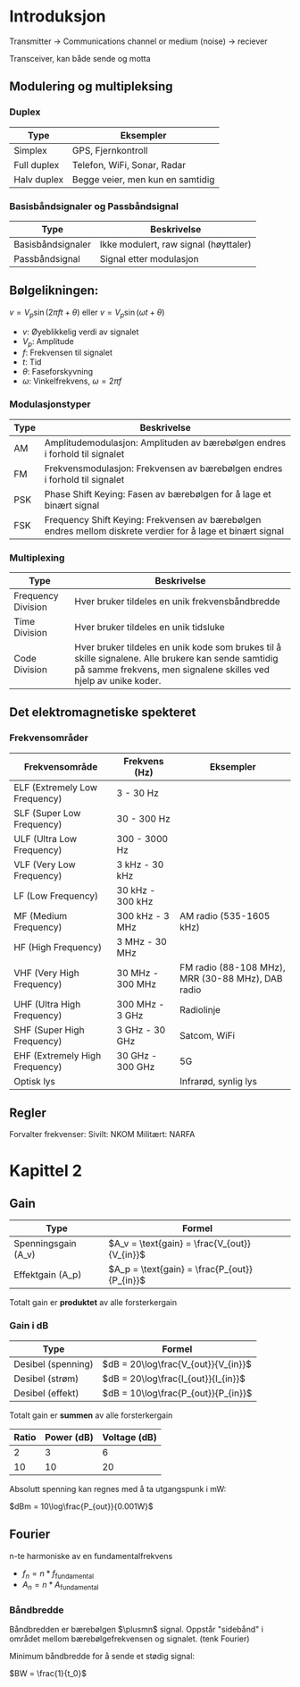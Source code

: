 # Introduksjon 

Transmitter -> Communications channel or medium (noise) -> reciever

Transceiver, kan både sende og motta

## Modulering og multipleksing

### Duplex

| Type        | Eksempler                   |
|-------------|-----------------------------|
| Simplex     | GPS, Fjernkontroll          |
| Full duplex | Telefon, WiFi, Sonar, Radar |
| Halv duplex | Begge veier, men kun en samtidig |

### Basisbåndsignaler og Passbåndsignal

| Type            | Beskrivelse                  |
|-----------------|------------------------------|
| Basisbåndsignaler | Ikke modulert, raw signal (høyttaler) |
| Passbåndsignal    | Signal etter modulasjon     |

## Bølgelikningen:

$v = V_p \sin(2\pi ft + \theta)$ eller $v = V_p \sin(\omega t + \theta)$
- $v$: Øyeblikkelig verdi av signalet
- $V_p$: Amplitude
- $f$: Frekvensen til signalet
- $t$: Tid
- $\theta$: Faseforskyvning
- $\omega$: Vinkelfrekvens, $\omega = 2\pi f$

### Modulasjonstyper

| Type  | Beskrivelse                                                                                                 |
|-------|----------------------------------------------------------------------------------------------------------------------|
| AM    | Amplitudemodulasjon: Amplituden av bærebølgen endres i forhold til signalet                                 |
| FM    | Frekvensmodulasjon: Frekvensen av bærebølgen endres i forhold til signalet                                  |
| PSK   | Phase Shift Keying: Fasen av bærebølgen for å lage et binært signal                                         |
| FSK   | Frequency Shift Keying: Frekvensen av bærebølgen endres mellom diskrete verdier for å lage et binært signal |

### Multiplexing

| Type                  | Beskrivelse                                                                 |
|-----------------------|-----------------------------------------------------------------------------|
| Frequency Division    | Hver bruker tildeles en unik frekvensbåndbredde                             |
| Time Division         | Hver bruker tildeles en unik tidsluke                                       |
| Code Division         | Hver bruker tildeles en unik kode som brukes til å skille signalene. Alle brukere kan sende samtidig på samme frekvens, men signalene skilles ved hjelp av unike koder. |

## Det elektromagnetiske spekteret

### Frekvensområder

| Frekvensområde | Frekvens (Hz)          | Eksempler                               |
|----------------|------------------------|-----------------------------------------|
| ELF (Extremely Low Frequency) | 3 - 30 Hz           |                             |
| SLF (Super Low Frequency)     | 30 - 300 Hz         |                             |
| ULF (Ultra Low Frequency)     | 300 - 3000 Hz       |                             |
| VLF (Very Low Frequency)      | 3 kHz - 30 kHz      |                             |
| LF (Low Frequency)            | 30 kHz - 300 kHz    |                             |
| MF (Medium Frequency)         | 300 kHz - 3 MHz     | AM radio (535-1605 kHz)      |
| HF (High Frequency)           | 3 MHz - 30 MHz      |                             |
| VHF (Very High Frequency)     | 30 MHz - 300 MHz    | FM radio (88-108 MHz), MRR (30-88 MHz), DAB radio |
| UHF (Ultra High Frequency)    | 300 MHz - 3 GHz     | Radiolinje                  |
| SHF (Super High Frequency)    | 3 GHz - 30 GHz      | Satcom, WiFi                |
| EHF (Extremely High Frequency)| 30 GHz - 300 GHz    | 5G                          |
| Optisk lys                    |                     | Infrarød, synlig lys        |

## Regler

Forvalter frekvenser:
Sivilt: NKOM
Militært: NARFA


# Kapittel 2

## Gain

| Type       | Formel                                                |
|------------|-------------------------------------------------------|
| Spenningsgain (A_v) | $A_v = \text{gain} = \frac{V_{out}}{V_{in}}$ |
| Effektgain (A_p)    | $A_p = \text{gain} = \frac{P_{out}}{P_{in}}$ |

Totalt gain er **produktet** av alle forsterkergain

### Gain i dB

| Type              | Formel                                      |
|-------------------|---------------------------------------------|
| Desibel (spenning)| $dB = 20\log\frac{V_{out}}{V_{in}}$         |
| Desibel (strøm)   | $dB = 20\log\frac{I_{out}}{I_{in}}$         |
| Desibel (effekt)  | $dB = 10\log\frac{P_{out}}{P_{in}}$         |

Totalt gain er **summen** av alle forsterkergain


| Ratio | Power (dB) | Voltage (dB) |
|-------|------------|--------------|
| 2     | 3          | 6            |
| 10    | 10         | 20           |


Absolutt spenning kan regnes med å ta utgangspunk i mW:

$dBm = 10\log\frac{P_{out}}{0.001W}$

## Fourier

n-te harmoniske av en fundamentalfrekvens

-  $f_n = n*f_\text{fundamental}$
-  $A_n = n*A_\text{fundamental}$

### Båndbredde

Båndbredden er bærebølgen $\plusmn$ signal. Oppstår "sidebånd" i området mellom bærebølgefrekvensen og signalet. (tenk Fourier)

Minimum båndbredde for å sende et stødig signal:

$BW = \frac{1}{t_0}$